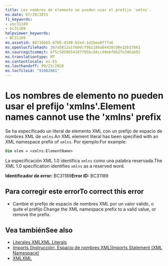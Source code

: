 ```yaml
---
title: Los nombres de elemento no pueden usar el prefijo 'xmlns'.
ms.date: 07/20/2015
f1_keywords:
- vbc31189
- bc31189
helpviewer_keywords:
- BC31189
ms.assetid: 88716bb5-6766-4180-b2ed-1d1bee0ff7a6
ms.openlocfilehash: 267a5812a1fb0dcf9b1186a84438c98e1bb37661
ms.sourcegitcommit: bf5c5850654187705bc94cc40ebfb62fe346ab02
ms.translationtype: MT
ms.contentlocale: es-ES
ms.lasthandoff: 09/23/2020
ms.locfileid: "91062881"
---
```

# <a name="element-names-cannot-use-the-xmlns-prefix"></a><span data-ttu-id="7720e-102">Los nombres de elemento no pueden usar el prefijo 'xmlns'.</span><span class="sxs-lookup"><span data-stu-id="7720e-102">Element names cannot use the 'xmlns' prefix</span></span>

<span data-ttu-id="7720e-103">Se ha especificado un literal de elemento XML con un prefijo de espacio de nombres XML de `xmlns`.</span><span class="sxs-lookup"><span data-stu-id="7720e-103">An XML element literal has been specified with an XML namespace prefix of `xmlns`.</span></span> <span data-ttu-id="7720e-104">Por ejemplo:</span><span class="sxs-lookup"><span data-stu-id="7720e-104">For example:</span></span>  
  
```vb  
Dim elem = <xmlns:ElementName>  
```  
  
 <span data-ttu-id="7720e-105">La especificación XML 1.0 identifica `xmlns` como una palabra reservada.</span><span class="sxs-lookup"><span data-stu-id="7720e-105">The XML 1.0 specification identifies `xmlns` as a reserved word.</span></span>  
  
 <span data-ttu-id="7720e-106">**Identificador de error:** BC31189</span><span class="sxs-lookup"><span data-stu-id="7720e-106">**Error ID:** BC31189</span></span>  
  
## <a name="to-correct-this-error"></a><span data-ttu-id="7720e-107">Para corregir este error</span><span class="sxs-lookup"><span data-stu-id="7720e-107">To correct this error</span></span>  
  
- <span data-ttu-id="7720e-108">Cambie el prefijo de espacio de nombres XML por un valor válido, o quite el prefijo.</span><span class="sxs-lookup"><span data-stu-id="7720e-108">Change the XML namespace prefix to a valid value, or remove the prefix.</span></span>  
  
## <a name="see-also"></a><span data-ttu-id="7720e-109">Vea también</span><span class="sxs-lookup"><span data-stu-id="7720e-109">See also</span></span>

- [<span data-ttu-id="7720e-110">Literales XML</span><span class="sxs-lookup"><span data-stu-id="7720e-110">XML Literals</span></span>](../language-reference/xml-literals/index.md)
- [<span data-ttu-id="7720e-111">Imports (Instrucción, Espacio de nombres XML)</span><span class="sxs-lookup"><span data-stu-id="7720e-111">Imports Statement (XML Namespace)</span></span>](../language-reference/statements/imports-statement-xml-namespace.md)
- [<span data-ttu-id="7720e-112">XML</span><span class="sxs-lookup"><span data-stu-id="7720e-112">XML</span></span>](../programming-guide/language-features/xml/index.md)
